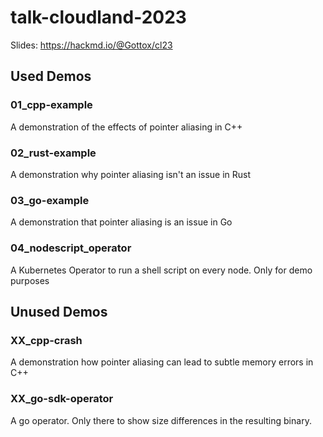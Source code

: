 # talk-cloudland-2023

Slides: https://hackmd.io/@Gottox/cl23

## Used Demos

### 01_cpp-example

A demonstration of the effects of pointer aliasing in C++

### 02_rust-example

A demonstration why pointer aliasing isn't an issue in Rust

### 03_go-example

A demonstration that pointer aliasing is an issue in Go

### 04_nodescript_operator

A Kubernetes Operator to run a shell script on every node. Only for demo purposes

## Unused Demos

### XX_cpp-crash

A demonstration how pointer aliasing can lead to subtle memory errors in C++

### XX_go-sdk-operator

A go operator. Only there to show size differences in the resulting binary.
